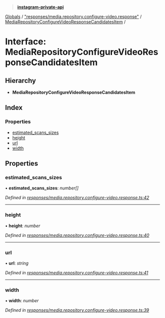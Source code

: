 > **[instagram-private-api](../README.md)**

[Globals](../README.md) / ["responses/media.repository.configure-video.response"](../modules/_responses_media_repository_configure_video_response_.md) / [MediaRepositoryConfigureVideoResponseCandidatesItem](_responses_media_repository_configure_video_response_.mediarepositoryconfigurevideoresponsecandidatesitem.md) /

# Interface: MediaRepositoryConfigureVideoResponseCandidatesItem

## Hierarchy

* **MediaRepositoryConfigureVideoResponseCandidatesItem**

## Index

### Properties

* [estimated_scans_sizes](_responses_media_repository_configure_video_response_.mediarepositoryconfigurevideoresponsecandidatesitem.md#estimated_scans_sizes)
* [height](_responses_media_repository_configure_video_response_.mediarepositoryconfigurevideoresponsecandidatesitem.md#height)
* [url](_responses_media_repository_configure_video_response_.mediarepositoryconfigurevideoresponsecandidatesitem.md#url)
* [width](_responses_media_repository_configure_video_response_.mediarepositoryconfigurevideoresponsecandidatesitem.md#width)

## Properties

###  estimated_scans_sizes

• **estimated_scans_sizes**: *number[]*

*Defined in [responses/media.repository.configure-video.response.ts:42](https://github.com/dilame/instagram-private-api/blob/e9c516c/src/responses/media.repository.configure-video.response.ts#L42)*

___

###  height

• **height**: *number*

*Defined in [responses/media.repository.configure-video.response.ts:40](https://github.com/dilame/instagram-private-api/blob/e9c516c/src/responses/media.repository.configure-video.response.ts#L40)*

___

###  url

• **url**: *string*

*Defined in [responses/media.repository.configure-video.response.ts:41](https://github.com/dilame/instagram-private-api/blob/e9c516c/src/responses/media.repository.configure-video.response.ts#L41)*

___

###  width

• **width**: *number*

*Defined in [responses/media.repository.configure-video.response.ts:39](https://github.com/dilame/instagram-private-api/blob/e9c516c/src/responses/media.repository.configure-video.response.ts#L39)*